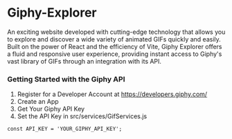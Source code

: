 # Giphy-Explorer
An exciting website developed with cutting-edge technology that allows you to explore and discover a wide variety of animated GIFs quickly and easily. Built on the power of React and the efficiency of Vite, Giphy Explorer offers a fluid and responsive user experience, providing instant access to Giphy's vast library of GIFs through an integration with its API.

### Getting Started with the Giphy API

1. Register for a Developer Account at https://developers.giphy.com/
2. Create an App
3. Get Your Giphy API Key
4. Set the API Key in src/services/GifServices.js
```
const API_KEY = 'YOUR_GIPHY_API_KEY';
```